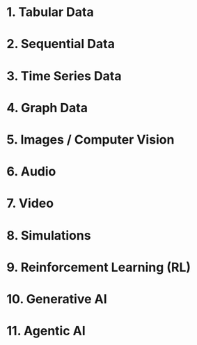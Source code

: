 # 1. Tabular Data  



# 2. Sequential Data  



# 3. Time Series Data  



# 4. Graph Data  



# 5. Images / Computer Vision  



# 6. Audio  



# 7. Video  



# 8. Simulations  



# 9. Reinforcement Learning (RL)  



# 10. Generative AI  



# 11. Agentic AI